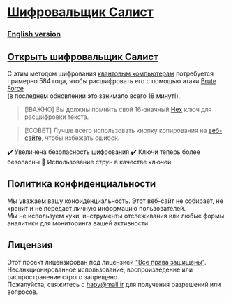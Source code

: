 # [**Шифровальщик Салист**](https://sl-hapy.github.io/salist-encryption/)

### [English version](README.md)

## [Открыть шифровальщик Салист](https://sl-hapy.github.io/salist-encryption/)

С этим методом шифрования [квантовым компьютерам](https://en.wikipedia.org/wiki/Quantum_computing) потребуется примерно 584 года, чтобы расшифровать его с помощью атаки [Brute Force](https://en.wikipedia.org/wiki/Brute-force_attack)\
(в последнем обновлении это занимало всего 18 минут!).
> [!ВАЖНО]
> Вы должны помнить свой 16-значный [Hex](https://en.wikipedia.org/wiki/Hexadecimal) ключ для расшифровки текста.

> [!СОВЕТ]
> Лучше всего использовать кнопку копирования на [веб-сайте](https://sl-hapy.github.io/salist-encryption/), чтобы избежать ошибок.

✔️ Увеличена безопасность шифрования
✔️ Ключи теперь более безопасны
🔴 Использование струн в качестве ключей

## Политика конфиденциальности
Мы уважаем вашу конфиденциальность. Этот веб-сайт не собирает, не хранит и не передает личную информацию пользователей.  
Мы не используем куки, инструменты отслеживания или любые формы аналитики для мониторинга вашей активности.  

## Лицензия
Этот проект лицензирован под лицензией ["Все права защищены"](https://github.com/sl-HapY/salist-encryption/blob/main/LICENSE).  
Несанкционированное использование, воспроизведение или распространение строго запрещено.  
Пожалуйста, свяжитесь с hapy@mail.ir для получения разрешений или вопросов.
